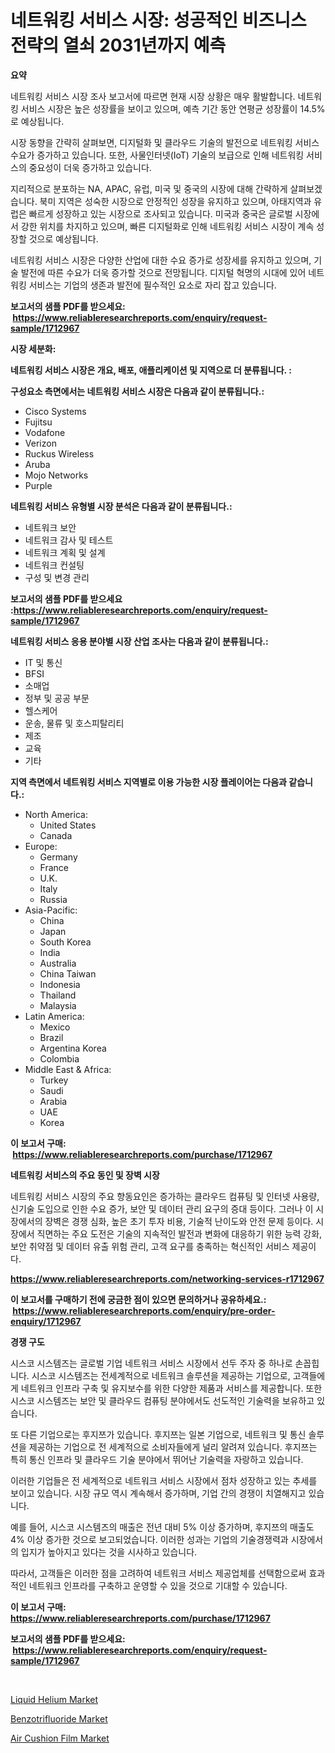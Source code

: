 <p><h1>네트워킹 서비스 시장: 성공적인 비즈니스 전략의 열쇠 2031년까지 예측</h1></p><p><strong>요약</strong></p>
<p><p>네트워킹 서비스 시장 조사 보고서에 따르면 현재 시장 상황은 매우 활발합니다. 네트워킹 서비스 시장은 높은 성장률을 보이고 있으며, 예측 기간 동안 연평균 성장률이 14.5%로 예상됩니다.</p><p>시장 동향을 간략히 살펴보면, 디지털화 및 클라우드 기술의 발전으로 네트워킹 서비스 수요가 증가하고 있습니다. 또한, 사물인터넷(IoT) 기술의 보급으로 인해 네트워킹 서비스의 중요성이 더욱 증가하고 있습니다.</p><p>지리적으로 분포하는 NA, APAC, 유럽, 미국 및 중국의 시장에 대해 간략하게 살펴보겠습니다. 북미 지역은 성숙한 시장으로 안정적인 성장을 유지하고 있으며, 아태지역과 유럽은 빠르게 성장하고 있는 시장으로 조사되고 있습니다. 미국과 중국은 글로벌 시장에서 강한 위치를 차지하고 있으며, 빠른 디지털화로 인해 네트워킹 서비스 시장이 계속 성장할 것으로 예상됩니다.</p><p>네트워킹 서비스 시장은 다양한 산업에 대한 수요 증가로 성장세를 유지하고 있으며, 기술 발전에 따른 수요가 더욱 증가할 것으로 전망됩니다. 디지털 혁명의 시대에 있어 네트워킹 서비스는 기업의 생존과 발전에 필수적인 요소로 자리 잡고 있습니다.</p></p>
<p><strong>보고서의 샘플 PDF를 받으세요: &nbsp;<a href="https://www.reliableresearchreports.com/enquiry/request-sample/1712967">https://www.reliableresearchreports.com/enquiry/request-sample/1712967</a></strong></p>
<p><strong>시장 세분화:</strong></p>
<p><strong> 네트워킹 서비스 시장은 개요, 배포, 애플리케이션 및 지역으로 더 분류됩니다. :</strong></p>
<p><strong>구성요소 측면에서는 네트워킹 서비스 시장은 다음과 같이 분류됩니다.:</strong></p>
<p><ul><li>Cisco Systems</li><li>Fujitsu</li><li>Vodafone</li><li>Verizon</li><li>Ruckus Wireless</li><li>Aruba</li><li>Mojo Networks</li><li>Purple</li></ul></p>
<p><strong> 네트워킹 서비스 유형별 시장 분석은 다음과 같이 분류됩니다.:</strong></p>
<p><ul><li>네트워크 보안</li><li>네트워크 감사 및 테스트</li><li>네트워크 계획 및 설계</li><li>네트워크 컨설팅</li><li>구성 및 변경 관리</li></ul></p>
<p><strong>보고서의 샘플 PDF를 받으세요 :<a href="https://www.reliableresearchreports.com/enquiry/request-sample/1712967">https://www.reliableresearchreports.com/enquiry/request-sample/1712967</a></strong></p>
<p><strong> 네트워킹 서비스 응용 분야별 시장 산업 조사는 다음과 같이 분류됩니다.:</strong></p>
<p><ul><li>IT 및 통신</li><li>BFSI</li><li>소매업</li><li>정부 및 공공 부문</li><li>헬스케어</li><li>운송, 물류 및 호스피탈리티</li><li>제조</li><li>교육</li><li>기타</li></ul></p>
<p><strong>지역 측면에서 네트워킹 서비스 지역별로 이용 가능한 시장 플레이어는 다음과 같습니다.:</strong></p>
<p><ul>
    <li>
        North America:
        <ul>
            <li>United States</li>
            <li>Canada</li>
        </ul>
    </li>
    <li>
        Europe:
        <ul>
            <li>Germany</li>
            <li>France</li>
            <li>U.K.</li>
            <li>Italy</li>
            <li>Russia</li>
        </ul>
    </li>
    <li>
        Asia-Pacific:
        <ul>
            <li>China</li>
            <li>Japan</li>
            <li>South Korea</li>
            <li>India</li>
            <li>Australia</li>
            <li>China Taiwan</li>
            <li>Indonesia</li>
            <li>Thailand</li>
            <li>Malaysia</li>
        </ul>
    </li>
    <li>
        Latin America:
        <ul>
            <li>Mexico</li>
            <li>Brazil</li>
            <li>Argentina Korea</li>
            <li>Colombia</li>
        </ul>
    </li>
    <li>
        Middle East & Africa:
        <ul>
            <li>Turkey</li>
            <li>Saudi</li>
            <li>Arabia</li>
            <li>UAE</li>
            <li>Korea</li>
        </ul>
    </li>
    </ul></p>
<p><strong>이 보고서 구매: &nbsp;<a href="https://www.reliableresearchreports.com/purchase/1712967">https://www.reliableresearchreports.com/purchase/1712967</a></strong></p>
<p><strong>네트워킹 서비스의 주요 동인 및 장벽 시장</strong></p>
<p><p>네트워킹 서비스 시장의 주요 향동요인은 증가하는 클라우드 컴퓨팅 및 인터넷 사용량, 신기술 도입으로 인한 수요 증가, 보안 및 데이터 관리 요구의 증대 등이다. 그러나 이 시장에서의 장벽은 경쟁 심화, 높은 초기 투자 비용, 기술적 난이도와 안전 문제 등이다. 시장에서 직면하는 주요 도전은 기술의 지속적인 발전과 변화에 대응하기 위한 능력 강화, 보안 취약점 및 데이터 유출 위험 관리, 고객 요구를 충족하는 혁신적인 서비스 제공이다.</p></p>
<p><strong><a href="https://www.reliableresearchreports.com/networking-services-r1712967">https://www.reliableresearchreports.com/networking-services-r1712967</a></strong></p>
<p><strong>이 보고서를 구매하기 전에 궁금한 점이 있으면 문의하거나 공유하세요.: &nbsp;<a href="https://www.reliableresearchreports.com/enquiry/pre-order-enquiry/1712967">https://www.reliableresearchreports.com/enquiry/pre-order-enquiry/1712967</a></strong></p>
<p><strong>경쟁 구도</strong></p>
<p><p>시스코 시스템즈는 글로벌 기업 네트워크 서비스 시장에서 선두 주자 중 하나로 손꼽힙니다. 시스코 시스템즈는 전세계적으로 네트워크 솔루션을 제공하는 기업으로, 고객들에게 네트워크 인프라 구축 및 유지보수를 위한 다양한 제품과 서비스를 제공합니다. 또한 시스코 시스템즈는 보안 및 클라우드 컴퓨팅 분야에서도 선도적인 기술력을 보유하고 있습니다. </p><p>또 다른 기업으로는 후지쯔가 있습니다. 후지쯔는 일본 기업으로, 네트워크 및 통신 솔루션을 제공하는 기업으로 전 세계적으로 소비자들에게 널리 알려져 있습니다. 후지쯔는 특히 통신 인프라 및 클라우드 기술 분야에서 뛰어난 기술력을 자랑하고 있습니다. </p><p>이러한 기업들은 전 세계적으로 네트워크 서비스 시장에서 점차 성장하고 있는 추세를 보이고 있습니다. 시장 규모 역시 계속해서 증가하며, 기업 간의 경쟁이 치열해지고 있습니다. </p><p>예를 들어, 시스코 시스템즈의 매출은 전년 대비 5% 이상 증가하며, 후지쯔의 매출도 4% 이상 증가한 것으로 보고되었습니다. 이러한 성과는 기업의 기술경쟁력과 시장에서의 입지가 높아지고 있다는 것을 시사하고 있습니다. </p><p>따라서, 고객들은 이러한 점을 고려하여 네트워크 서비스 제공업체를 선택함으로써 효과적인 네트워크 인프라를 구축하고 운영할 수 있을 것으로 기대할 수 있습니다.</p></p>
<p><strong>이 보고서 구매: &nbsp; <a href="https://www.reliableresearchreports.com/purchase/1712967">https://www.reliableresearchreports.com/purchase/1712967</a></strong></p>
<p><strong>보고서의 샘플 PDF를 받으세요: &nbsp;<a href="https://www.reliableresearchreports.com/enquiry/request-sample/1712967">https://www.reliableresearchreports.com/enquiry/request-sample/1712967</a></strong><strong></strong></p>
<p>&nbsp;</p>
<p><p><a href="https://issuu.com/reportprime-2/docs/liquid-helium-market-size-2030.pptx">Liquid Helium Market</a></p><p><a href="https://issuu.com/reportprime-2/docs/benzotrifluoride-market-size-2030.pptx">Benzotrifluoride Market</a></p><p><a href="https://issuu.com/reportprime-2/docs/air-cushion-film-market-size-2030.pptx">Air Cushion Film Market</a></p></p>